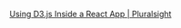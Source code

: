 [Using D3.js Inside a React App | Pluralsight](https://www.pluralsight.com/guides/using-d3.js-inside-a-react-app)